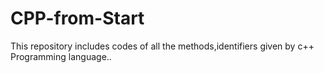 # CPP-from-Start
This repository includes codes of all the methods,identifiers given by c++ Programming language..
